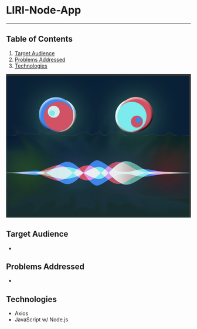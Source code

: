 # LIRI-Node-App
----------

## Table of Contents 
1. [Target Audience](#target)
2. [Problems Addressed](#problems)
3. [Technologies](#technologies)


![MainDisplay](assets/liriBot.png)
<a name="target"></a>
## Target Audience
* 

<a name="problems"></a>
## Problems Addressed
* 


<a name="technologies"></a>
## Technologies

 - Axios
 - JavaScript w/ Node.js 





